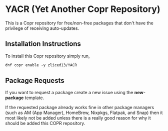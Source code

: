 # YACR (Yet Another Copr Repository)

This is a Copr repository for free/non-free packages that don't have the privilege of receiving auto-updates.

## Installation Instructions

To install this Copr repository simply run,

```txt
dnf copr enable -y zliced13/YACR
```

## Package Requests

If you want to request a package create a new issue using the **new-package** template.

If the requested package already works fine in other package managers (such as 
AM (App Manager), HomeBrew, Nixpkgs, Flatpak, and Snap) then it most likely not be added unless
there is a really good reason for why it should be added this COPR repository.
